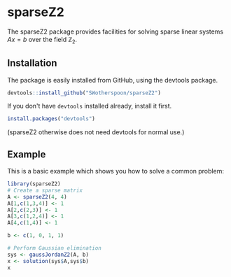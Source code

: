 
# sparseZ2

<!-- badges: start -->
<!-- badges: end -->

The sparseZ2 package provides facilities for solving sparse linear
systems $A x = b$ over the field $\mathbb{Z}_{2}$.

## Installation
The package is easily installed from GitHub, using the devtools package. 

```r
devtools::install_github("SWotherspoon/sparseZ2")
```

If you don't have `devtools` installed already, install it first. 

```r
install.packages("devtools")
```

(sparseZ2 otherwise does not need devtools for normal use.)

## Example

This is a basic example which shows you how to solve a common problem:

``` r
library(sparseZ2)
# Create a sparse matrix
A <- sparseZ2(4, 4)
A[1,c(1,3,4)] <- 1
A[2,c(2,3)] <- 1
A[3,c(1,2,4)] <- 1
A[4,c(1,4)] <- 1

b <- c(1, 0, 1, 1)

# Perform Gaussian elimination
sys <- gaussJordanZ2(A, b)
x <- solution(sys$A,sys$b)
x
```

